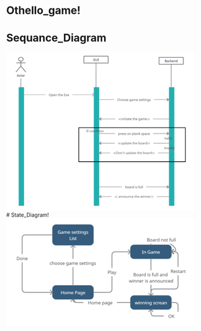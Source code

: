 # Othello_game!

# Sequance_Diagram
<img src="https://github.com/KareemNader/Othello_game/blob/main/Untitled%20Workspace.jpg" alt="image preview">
# State_Diagram!
<img src="https://github.com/KareemNader/Othello_game/blob/4d64b564d93e22136d70344021d8b7b332d2a8af/State%20diagram.jpg" alt="image preview">
